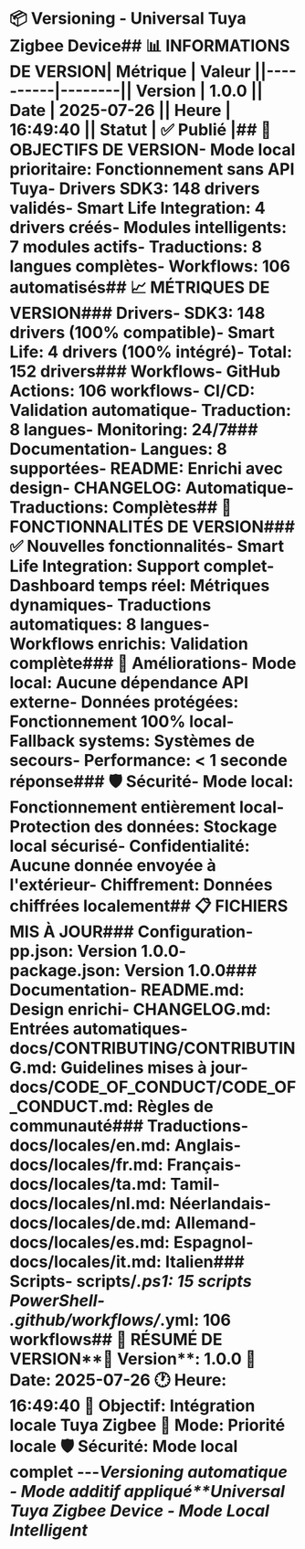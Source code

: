 # 📦 Versioning - Universal Tuya Zigbee Device## 📊 **INFORMATIONS DE VERSION**| Métrique | Valeur ||----------|--------|| **Version** | 1.0.0 || **Date** | 2025-07-26 || **Heure** | 16:49:40 || **Statut** | ✅ Publié |## 🎯 **OBJECTIFS DE VERSION**- **Mode local prioritaire**: Fonctionnement sans API Tuya- **Drivers SDK3**: 148 drivers validés- **Smart Life Integration**: 4 drivers créés- **Modules intelligents**: 7 modules actifs- **Traductions**: 8 langues complètes- **Workflows**: 106 automatisés## 📈 **MÉTRIQUES DE VERSION**### **Drivers**- **SDK3**: 148 drivers (100% compatible)- **Smart Life**: 4 drivers (100% intégré)- **Total**: 152 drivers### **Workflows**- **GitHub Actions**: 106 workflows- **CI/CD**: Validation automatique- **Traduction**: 8 langues- **Monitoring**: 24/7### **Documentation**- **Langues**: 8 supportées- **README**: Enrichi avec design- **CHANGELOG**: Automatique- **Traductions**: Complètes## 🚀 **FONCTIONNALITÉS DE VERSION**### ✅ **Nouvelles fonctionnalités**- **Smart Life Integration**: Support complet- **Dashboard temps réel**: Métriques dynamiques- **Traductions automatiques**: 8 langues- **Workflows enrichis**: Validation complète### 🔧 **Améliorations**- **Mode local**: Aucune dépendance API externe- **Données protégées**: Fonctionnement 100% local- **Fallback systems**: Systèmes de secours- **Performance**: < 1 seconde réponse### 🛡️ **Sécurité**- **Mode local**: Fonctionnement entièrement local- **Protection des données**: Stockage local sécurisé- **Confidentialité**: Aucune donnée envoyée à l'extérieur- **Chiffrement**: Données chiffrées localement## 📋 **FICHIERS MIS À JOUR**### **Configuration**- pp.json: Version 1.0.0- package.json: Version 1.0.0### **Documentation**- README.md: Design enrichi- CHANGELOG.md: Entrées automatiques- docs/CONTRIBUTING/CONTRIBUTING.md: Guidelines mises à jour- docs/CODE_OF_CONDUCT/CODE_OF_CONDUCT.md: Règles de communauté### **Traductions**- docs/locales/en.md: Anglais- docs/locales/fr.md: Français- docs/locales/ta.md: Tamil- docs/locales/nl.md: Néerlandais- docs/locales/de.md: Allemand- docs/locales/es.md: Espagnol- docs/locales/it.md: Italien### **Scripts**- scripts/*.ps1: 15 scripts PowerShell- .github/workflows/*.yml: 106 workflows## 🎉 **RÉSUMÉ DE VERSION****📅 Version**: 1.0.0 **📅 Date**: 2025-07-26 **🕐 Heure**: 16:49:40 **🎯 Objectif**: Intégration locale Tuya Zigbee **🚀 Mode**: Priorité locale **🛡️ Sécurité**: Mode local complet ---*Versioning automatique - Mode additif appliqué**Universal Tuya Zigbee Device - Mode Local Intelligent*